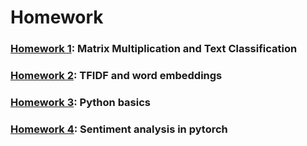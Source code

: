 # Homework

### [Homework 1](homework1.qmd): Matrix Multiplication and Text Classification
### [Homework 2](homework2.qmd): TFIDF and word embeddings
### [Homework 3](https://colab.research.google.com/drive/1lDMs2ZIdnD4hrYZkHoXQt6J-cICR7jZ1?usp=sharing): Python basics
### [Homework 4](homework4.qmd): Sentiment analysis in pytorch